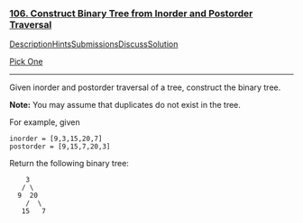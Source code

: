 ### [106. Construct Binary Tree from Inorder and Postorder Traversal](https://leetcode.com/problems/construct-binary-tree-from-inorder-and-postorder-traversal/description/)

[Description](https://leetcode.com/problems/construct-binary-tree-from-inorder-and-postorder-traversal/description/)[Hints](https://leetcode.com/problems/construct-binary-tree-from-inorder-and-postorder-traversal/hints/)[Submissions](https://leetcode.com/problems/construct-binary-tree-from-inorder-and-postorder-traversal/submissions/)[Discuss](https://leetcode.com/problems/construct-binary-tree-from-inorder-and-postorder-traversal/discuss/)[Solution](https://leetcode.com/problems/construct-binary-tree-from-inorder-and-postorder-traversal/solution/)

[Pick One](https://leetcode.com/problems/random-one-question/)

------

Given inorder and postorder traversal of a tree, construct the binary tree.

**Note:**
You may assume that duplicates do not exist in the tree.

For example, given

```
inorder = [9,3,15,20,7]
postorder = [9,15,7,20,3]
```

Return the following binary tree:

```
    3
   / \
  9  20
    /  \
   15   7
```

 